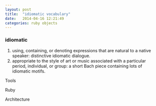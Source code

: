 ```yaml
---
layout: post
title:  "idiomatic vocabulary"
date:   2014-04-16 12:21:49
categories: ruby objects 
---
```


### idiomatic 

1. using, containing, or denoting expressions that are natural to a native speaker: distinctive idiomatic dialogue.
2. appropriate to the style of art or music associated with a particular period, individual, or group: a short Bach piece containing lots of idiomatic motifs.


Tools

Ruby

Architecture

